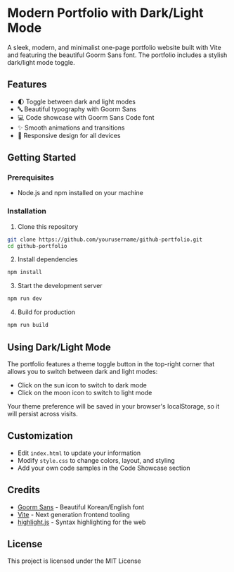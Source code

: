 # Modern Portfolio with Dark/Light Mode

A sleek, modern, and minimalist one-page portfolio website built with Vite and featuring the beautiful Goorm Sans font. The portfolio includes a stylish dark/light mode toggle.

## Features

- 🌓 Toggle between dark and light modes
- 🔤 Beautiful typography with Goorm Sans
- 💻 Code showcase with Goorm Sans Code font
- ✨ Smooth animations and transitions
- 📱 Responsive design for all devices

## Getting Started

### Prerequisites

- Node.js and npm installed on your machine

### Installation

1. Clone this repository
```bash
git clone https://github.com/yourusername/github-portfolio.git
cd github-portfolio
```

2. Install dependencies
```bash
npm install
```

3. Start the development server
```bash
npm run dev
```

4. Build for production
```bash
npm run build
```

## Using Dark/Light Mode

The portfolio features a theme toggle button in the top-right corner that allows you to switch between dark and light modes:

- Click on the sun icon to switch to dark mode
- Click on the moon icon to switch to light mode

Your theme preference will be saved in your browser's localStorage, so it will persist across visits.

## Customization

- Edit `index.html` to update your information
- Modify `style.css` to change colors, layout, and styling
- Add your own code samples in the Code Showcase section

## Credits

- [Goorm Sans](https://github.com/goorm-dev/goorm-sans) - Beautiful Korean/English font
- [Vite](https://vitejs.dev/) - Next generation frontend tooling
- [highlight.js](https://highlightjs.org/) - Syntax highlighting for the web

## License

This project is licensed under the MIT License 
